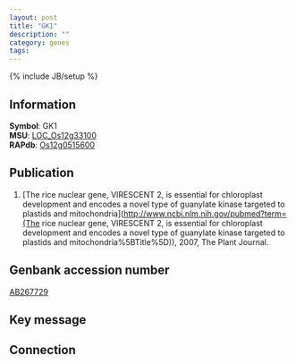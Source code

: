 ```yaml
---
layout: post
title: "GK1"
description: ""
category: genes
tags: 
---
```

{% include JB/setup %}

## Information
__Symbol__: GK1  
__MSU__: [LOC_Os12g33100](http://rice.plantbiology.msu.edu/cgi-bin/ORF_infopage.cgi?orf=LOC_Os12g33100)  
__RAPdb__: [Os12g0515600](http://rapdb.dna.affrc.go.jp/viewer/gbrowse_details/irgsp1?name=Os12g0515600)  

## Publication
1. [The rice nuclear gene, VIRESCENT 2, is essential for chloroplast development and encodes a novel type of guanylate kinase targeted to plastids and mitochondria](http://www.ncbi.nlm.nih.gov/pubmed?term=(The rice nuclear gene, VIRESCENT 2, is essential for chloroplast development and encodes a novel type of guanylate kinase targeted to plastids and mitochondria%5BTitle%5D)), 2007, The Plant Journal.

## Genbank accession number
[AB267729](http://www.ncbi.nlm.nih.gov/nuccore/AB267729)

## Key message

## Connection


